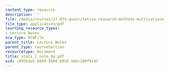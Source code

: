 ```yaml
---
content_type: resource
description: ''
file: /media/courses/17-874-quantitative-research-methods-multivariate-spring-2004/c095b2e568895b8db0205dec200f6147_stats_2_note_04.pdf
file_type: application/pdf
learning_resource_types:
- Lecture Notes
ocw_type: OCWFile
parent_title: Lecture Notes
parent_type: CourseSection
resourcetype: Document
title: stats_2_note_04.pdf
uid: c095b2e5-6889-5b8d-b020-5dec200f6147
---
```

